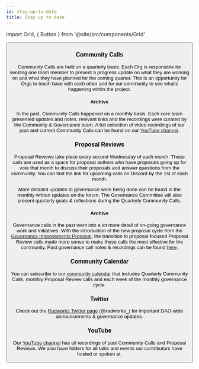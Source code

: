 ```yaml
---
id: stay-up-to-date
title: Stay up to date
---
```


import Grid, { Button } from '@site/src/components/Grid'

<Grid>
  <Button
    style={{gridColumn: '1 / span 12'}}
    href="https://radworks.org"
    title="Browse community channels and forums"
    cta="radworks.org"
  />
</Grid>

### Community Calls
Community Calls are held on a quarterly basis. Each Org is responsible for sending one team member to present a progress update on what they are working on and what they have planned for the coming quarter. This is an opportunity for Orgs to touch base with each other and for our community to see what's happening within the project.

#### Archive
In the past, Community Calls happened on a monthly basis. Each core team presented updates and notes, relevant links and the recordings were curated by the Community & Governance team. A full collection of video recordings of our past and current Community Calls can be found on our [YouTube channel](https://www.youtube.com/playlist?list=PLUUjDC9sOrplFcqQxhgQGKRXKMSqJ_wOZ).

### Proposal Reviews
Proposal Reviews take place every second Wednesday of each month. These calls are used as a space for proposal authors who have proposals going up for vote that month to discuss their proposals and answer questions from the community. You can find the link for upcoming calls on Discord by the 1st of each month.

More detailed updates to governance work being done can be found in the monthly written updates on the forum. The Governance Committee will also present quarterly goals & reflections during the Quarterly Community Calls.

#### Archive
Governance calls in the past went into a lot more detail of on-going governance work and initiatives. With the introduction of the new proposal cycle from the [Governance Improvements Proposal](https://radicle.community/t/formal-review-governance-improvements-proposal/3270/5), the transition to proposal-focused Proposal Review calls made more sense to make these calls the most effective for the community. Past governance call notes & recordings can be found [here](https://forest-text-046.notion.site/Monthly-RadicleDAO-Governance-Calls-Notes-Recordings-643bc0e48361486a866a114ead555cdd).

### Community Calendar
You can subscribe to our [community calendar](https://bit.ly/radicledao-calendar) that includes Quarterly Community Calls, monthly Proposal Review calls and each week of the monthly governance cycle.

### Twitter
Check out the [Radworks Twitter page](https://twitter.com/radworks_) (@radworks_) for important DAO-wide announcements & governance updates. 

### YouTube
Our [YouTube channel](https://www.youtube.com/@radicle6485) has all recordings of past Community Calls and Proposal Reviews. We also have folders for all talks and events our contributors have hosted or spoken at. 

